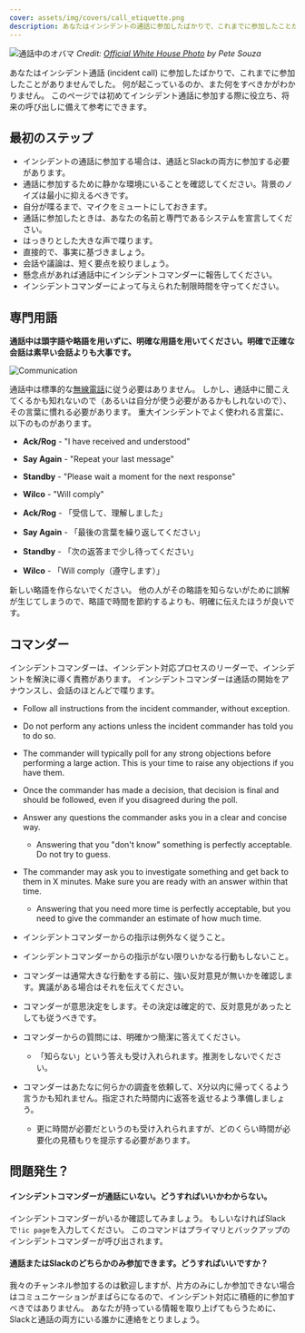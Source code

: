 ```yaml
---
cover: assets/img/covers/call_etiquette.png
description: あなたはインシデントの通話に参加したばかりで、これまでに参加したことがありませんでした。何が起こっているのか、また何をすべきかがわかりません。このページでは初めてインシデント通話に参加する際に役立ち、将来の呼び出しに備えて参考にできます。
---
```

![通話中のオバマ](../assets/img/headers/obama_phone.jpg)
*Credit: [Official White House Photo](https://commons.wikimedia.org/wiki/File:Barack_Obama_on_phone_with_Benjamin_Netanyahu_2009-06-08.jpg) by Pete Souza*

あなたはインシデント通話 (incident call) に参加したばかりで、これまでに参加したことがありませんでした。
何が起こっているのか、また何をすべきかがわかりません。
このページでは初めてインシデント通話に参加する際に役立ち、将来の呼び出しに備えて参考にできます。

## 最初のステップ

* インシデントの通話に参加する場合は、通話とSlackの両方に参加する必要があります。
* 通話に参加するために静かな環境にいることを確認してください。背景のノイズは最小に抑えるべきです。
* 自分が喋るまで、マイクをミュートにしておきます。
* 通話に参加したときは、あなたの名前と専門であるシステムを宣言してください。
* はっきりとした大きな声で喋ります。
* 直接的で、事実に基づきましょう。
* 会話や議論は、短く要点を絞りましょう。
* 懸念点があれば通話中にインシデントコマンダーに報告してください。
* インシデントコマンダーによって与えられた制限時間を守ってください。

## 専門用語

**通話中は頭字語や略語を用いずに、明確な用語を用いてください。明確で正確な会話は素早い会話よりも大事です。**

![Communication](../assets/img/misc/communicate.png)

通話中は標準的な[無線電話](https://en.wikipedia.org/wiki/Voice_procedure#Words_in_voice_procedure)に従う必要はありません。
しかし、通話中に聞こえてくるかも知れないので（あるいは自分が使う必要があるかもしれないので）、その言葉に慣れる必要があります。
重大インシデントでよく使われる言葉に、以下のものがあります。

* **Ack/Rog** - "I have received and understood"
* **Say Again** - "Repeat your last message"
* **Standby** - "Please wait a moment for the next response"
* **Wilco** - "Will comply"

* **Ack/Rog** - 「受信して、理解しました」
* **Say Again** - 「最後の言葉を繰り返してください」
* **Standby** - 「次の返答まで少し待ってください」
* **Wilco** - 「Will comply（遵守します）」

新しい略語を作らないでください。
他の人がその略語を知らないがために誤解が生じてしまうので、略語で時間を節約するよりも、明確に伝えたほうが良いです。

## コマンダー

インシデントコマンダーは、インシデント対応プロセスのリーダーで、インシデントを解決に導く責務があります。
インシデントコマンダーは通話の開始をアナウンスし、会話のほとんどで喋ります。

* Follow all instructions from the incident commander, without exception.
* Do not perform any actions unless the incident commander has told you to do so.
* The commander will typically poll for any strong objections before performing a large action. This is your time to raise any objections if you have them.
* Once the commander has made a decision, that decision is final and should be followed, even if you disagreed during the poll.
* Answer any questions the commander asks you in a clear and concise way.
    * Answering that you "don't know" something is perfectly acceptable. Do not try to guess.
* The commander may ask you to investigate something and get back to them in X minutes. Make sure you are ready with an answer within that time.
    * Answering that you need more time is perfectly acceptable, but you need to give the commander an estimate of how much time.

* インシデントコマンダーからの指示は例外なく従うこと。
* インシデントコマンダーからの指示がない限りいかなる行動もしないこと。
* コマンダーは通常大きな行動をする前に、強い反対意見が無いかを確認します。異議がある場合はそれを伝えてください。
* コマンダーが意思決定をします。その決定は確定的で、反対意見があったとしても従うべきです。
* コマンダーからの質問には、明確かつ簡潔に答えてください。
    * 「知らない」という答えも受け入れられます。推測をしないでください。
* コマンダーはあたなに何らかの調査を依頼して、X分以内に帰ってくるよう言うかも知れません。指定された時間内に返答を返せるよう準備しましょう。
    * 更に時間が必要だというのも受け入れられますが、どのくらい時間が必要化の見積もりを提示する必要があります。

## 問題発生？

#### インシデントコマンダーが通話にいない。どうすればいいかわからない。

インシデントコマンダーがいるか確認してみましょう。
もしいなければSlackで`!ic page`を入力してください。
このコマンドはプライマリとバックアップのインシデントコマンダーが呼び出されます。

#### 通話またはSlackのどちらかのみ参加できます。どうすればいいですか？

我々のチャンネル参加するのは歓迎しますが、片方のみにしか参加できない場合はコミュニケーションがまばらになるので、インシデント対応に積極的に参加すべきではありません。
あなたが持っている情報を取り上げてもらうために、Slackと通話の両方にいる誰かに連絡をとりましょう。
